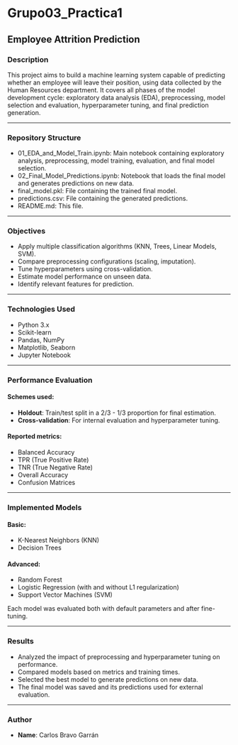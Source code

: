 # Grupo03_Practica1

## Employee Attrition Prediction

### Description

This project aims to build a machine learning system capable of predicting whether an employee will leave their position, using data collected by the Human Resources department. It covers all phases of the model development cycle: exploratory data analysis (EDA), preprocessing, model selection and evaluation, hyperparameter tuning, and final prediction generation.

---

### Repository Structure

- 01_EDA_and_Model_Train.ipynb: Main notebook containing exploratory analysis, preprocessing, model training, evaluation, and final model selection.
- 02_Final_Model_Predictions.ipynb: Notebook that loads the final model and generates predictions on new data.
- final_model.pkl: File containing the trained final model.
- predictions.csv: File containing the generated predictions.
- README.md: This file.                  

---

### Objectives

- Apply multiple classification algorithms (KNN, Trees, Linear Models, SVM).
- Compare preprocessing configurations (scaling, imputation).
- Tune hyperparameters using cross-validation.
- Estimate model performance on unseen data.
- Identify relevant features for prediction.

---

### Technologies Used

- Python 3.x  
- Scikit-learn  
- Pandas, NumPy  
- Matplotlib, Seaborn  
- Jupyter Notebook  

---

### Performance Evaluation

#### Schemes used:
- **Holdout**: Train/test split in a 2/3 - 1/3 proportion for final estimation.
- **Cross-validation**: For internal evaluation and hyperparameter tuning.

#### Reported metrics:
- Balanced Accuracy  
- TPR (True Positive Rate)  
- TNR (True Negative Rate)  
- Overall Accuracy  
- Confusion Matrices  

---

### Implemented Models

#### Basic:
- K-Nearest Neighbors (KNN)  
- Decision Trees  

#### Advanced:
- Random Forest
- Logistic Regression (with and without L1 regularization)  
- Support Vector Machines (SVM)  

Each model was evaluated both with default parameters and after fine-tuning.

---

### Results

- Analyzed the impact of preprocessing and hyperparameter tuning on performance.
- Compared models based on metrics and training times.
- Selected the best model to generate predictions on new data.
- The final model was saved and its predictions used for external evaluation.

---

### Author

- **Name**: Carlos Bravo Garrán
